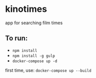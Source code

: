 # kinotimes
app for searching film times

## To run:
* `npm install`
* `npm install -g gulp`
* `docker-compose up -d`


first time, use: `docker-compose up --build`
